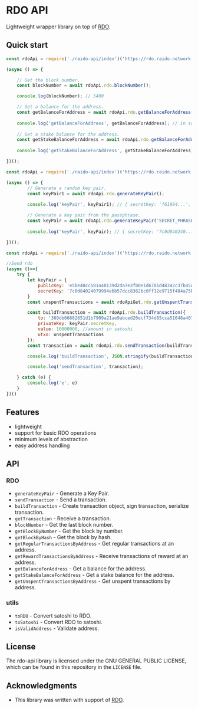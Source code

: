 # RDO API

Lightweight wrapper library on top of [RDO](https://raido.network).

## Quick start

```js
const rdoApi = require('./raido-api/index')('https://rdo.raido.network');

(async () => {

    // Get the block number.
    const blockNumber = await rdoApi.rdo.blockNumber();

    console.log(blockNumber); // 5400

    // Get a balance for the address.
    const getBalanceForAddress = await rdoApi.rdo.getBalanceForAddress('66cfdbac44340f8b1c0c11c5ec99f1065854de6a84ab6518fd0c3b767ee13c20');
    
    console.log('getBalanceForAddress', getBalanceForAddress); // in satoshi
        
    // Get a stake balance for the address.
    const getStakeBalanceForAddress = await rdoApi.rdo.getBalanceForAddress('66cfdbac44340f8b1c0c11c5ec99f1065854de6a84ab6518fd0c3b767ee13c20');
    
    console.log('getStakeBalanceForAddress', getStakeBalanceForAddress); // in satoshi

})();
```

```js
const rdoApi = require('./raido-api/index')('https://rdo.raido.network');

(async () => {
        // Generate a random key pair.
        const keyPair1 = await rdoApi.rdo.generateKeyPair();
    
        console.log('keyPair', keyPair1); // { secretKey: 'f61994...', publicKey: '86097acd85f5f9afa8f125990ccce4f14a6c6acc8ef25a55f845ee6cb7f341d6' }

        // Generate a key pair from the passphrase.
        const keyPair = await rdoApi.rdo.generateKeyPair('SECRET_PHRASE');
    
        console.log('keyPair', keyPair); // { secretKey: '7c0d840240...', publicKey: '75ddcdb0bcd033d80f7598575a328a0fab2638b6664fd02c2713a64fae08b379' }

})();
```

```js
const rdoApi = require('./raido-api/index')('https://rdo.raido.network');

//Send rdo
(async ()=>{
    try {
        let keyPair = {
            publicKey: 'e5be48cc581a40139d2da7e3f00e1d6781d48342c37b45dc21c7bcbe870e02c2',
            secretKey: '7c0d84024079994ebb57dcc8382bc0ff12e9715f484a75b3504b061f7bc57fc7900d49cd4075e5d87b3b9cc6f27cd1ba53eda1c65bd69052610850c4811895b91f8415cfa992ad677bd6b7e8b70029e64677c178607449ded0dfd33b18c2f0c4c54019c029af5f956ec2..'
        }
        const unspentTransactions = await rdoApiGet.rdo.getUnspentTransactionsByAddress(keyPair.publicKey);

        const buildTransaction = await rdoApi.rdo.buildTransaction({
            to: '369db66682651d1b7909a21ae9abced20ecf734d85cca51648a407bdb4e8cb7c',
            privateKey: keyPair.secretKey,
            value: 10000000, //amount in satoshi
            utxo: unspentTransactions
        });
        const transaction = await rdoApi.rdo.sendTransaction(buildTransaction);

        console.log('buildTransaction', JSON.stringify(buildTransaction));

        console.log('sendTransaction', transaction);

    } catch (e) {
        console.log('e', e)
    }
})()

```


## Features

- lightweight
- support for basic RDO operations
- minimum levels of abstraction
- easy address handling

## API

### RDO

- `generateKeyPair` - Generate a Key Pair.  
- `sendTransaction` - Send a transaction.
- `buildTransaction` - Create transaction object, sign transaction, serialize transaction.
- `getTransaction` - Receive a transaction.
- `blockNumber` - Get the last block number.
- `getBlockByNumber` - Get the block by number.
- `getBlockByHash` - Get the block by hash.
- `getRegularTransactionsByAddress` - Get regular transactions at an address.
- `getRewardTransactionsByAddress` - Receive transactions of reward at an address.
- `getBalanceForAddress` - Get a balance for the address.
- `getStakeBalanceForAddress` - Get a stake balance for the address.
- `getUnspentTransactionsByAddress` - Get unspent transactions by address.

### utils

- `toRDO` - Convert satoshi to RDO.
- `toSatoshi` - Convert RDO to satoshi.
- `isValidAddress` - Validate address.

## License

The rdo-api library is licensed under the GNU GENERAL PUBLIC LICENSE, which can be found in this repository in the `LICENSE` file.

## Acknowledgments

- This library was written with support of [RDO](https://raido.network).

